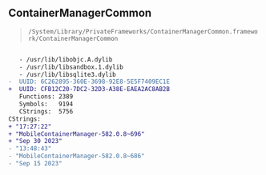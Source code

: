 ## ContainerManagerCommon

> `/System/Library/PrivateFrameworks/ContainerManagerCommon.framework/ContainerManagerCommon`

```diff

   - /usr/lib/libobjc.A.dylib
   - /usr/lib/libsandbox.1.dylib
   - /usr/lib/libsqlite3.dylib
-  UUID: 6C262895-360E-3698-92E8-5E5F7409EC1E
+  UUID: CFB12C20-7DC2-32D3-A38E-EAEA2AC8AB2B
   Functions: 2389
   Symbols:   9194
   CStrings:  5756
CStrings:
+ "17:27:22"
+ "MobileContainerManager-582.0.8~696"
+ "Sep 30 2023"
- "13:48:43"
- "MobileContainerManager-582.0.8~686"
- "Sep 15 2023"

```
